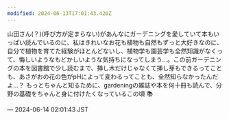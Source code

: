 ```yaml
---
modified: 2024-06-13T17:01:43.420Z
---
```


<p>山田さん(？)(呼び方が定まらない)があんなにガーデニングを愛していて本もいっぱい読んでいるのに、私はきれいなお花も植物も自然もずっと大好きなのに、自分で植物を育てた経験がほとんどないし、植物学も園芸学も全然知識がなくって、悔しいようなもどかしいような気持ちになってしまう…。この前ガーデニングの本を図書館で少し読むまで、挿し木だけじゃなくて挿し芽もできるってことも、あさがおの花の色がpHによって変わるってことも、全然知らなかったんだよ…？ もっとちゃんと知るために、gardeningの雑誌や本を何十冊も読んで、分野の基礎をちゃんと身に付けたくなっているこの頃 📚</p>

&mdash; 2024-06-14 02:01:43 JST

<!-- Original URL: https://mastodon.social/@sakuramochi0/112610384505789860-->
